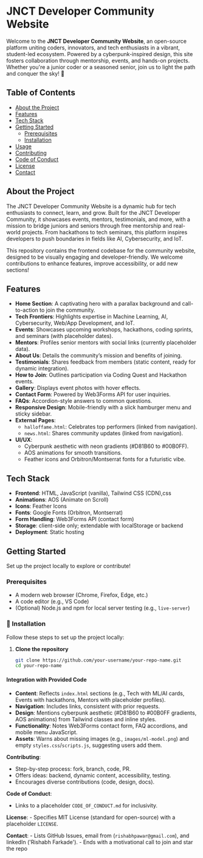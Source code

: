 # JNCT Developer Community Website

Welcome to the **JNCT Developer Community Website**, an open-source platform uniting coders, innovators, and tech enthusiasts in a vibrant, student-led ecosystem. Powered by a cyberpunk-inspired design, this site fosters collaboration through mentorship, events, and hands-on projects. Whether you're a junior coder or a seasoned senior, join us to light the path and conquer the sky! 🌌

## Table of Contents
- [About the Project](#about-the-project)
- [Features](#features)
- [Tech Stack](#tech-stack)
- [Getting Started](#getting-started)
  - [Prerequisites](#prerequisites)
  - [Installation](#Installation)
- [Usage](#usage)
- [Contributing](#contributing)
- [Code of Conduct](#code-of-conduct)
- [License](#license)
- [Contact](#contact)

## About the Project

The JNCT Developer Community Website is a dynamic hub for tech enthusiasts to connect, learn, and grow. Built for the JNCT Developer Community, it showcases events, mentors, testimonials, and more, with a mission to bridge juniors and seniors through free mentorship and real-world projects. From hackathons to tech seminars, this platform inspires developers to push boundaries in fields like AI, Cybersecurity, and IoT.

This repository contains the frontend codebase for the community website, designed to be visually engaging and developer-friendly. We welcome contributions to enhance features, improve accessibility, or add new sections!

## Features

- **Home Section**: A captivating hero with a parallax background and call-to-action to join the community.
- **Tech Frontiers**: Highlights expertise in Machine Learning, AI, Cybersecurity, Web/App Development, and IoT.
- **Events**: Showcases upcoming workshops, hackathons, coding sprints, and seminars (with placeholder dates).
- **Mentors**: Profiles senior mentors with social links (currently placeholder data).
- **About Us**: Details the community’s mission and benefits of joining.
- **Testimonials**: Shares feedback from members (static content, ready for dynamic integration).
- **How to Join**: Outlines participation via Coding Quest and Hackathon events.
- **Gallery**: Displays event photos with hover effects.
- **Contact Form**: Powered by Web3Forms API for user inquiries.
- **FAQs**: Accordion-style answers to common questions.
- **Responsive Design**: Mobile-friendly with a slick hamburger menu and sticky sidebar.
- **External Pages**:
  - `halloffame.html`: Celebrates top performers (linked from navigation).
  - `news.html`: Shares community updates (linked from navigation).
- **UI/UX**:
  - Cyberpunk aesthetic with neon gradients (#D81B60 to #00B0FF).
  - AOS animations for smooth transitions.
  - Feather icons and Orbitron/Montserrat fonts for a futuristic vibe.

## Tech Stack

- **Frontend**: HTML, JavaScript (vanilla), Tailwind CSS (CDN),css
- **Animations**: AOS (Animate on Scroll)
- **Icons**: Feather Icons
- **Fonts**: Google Fonts (Orbitron, Montserrat)
- **Form Handling**: Web3Forms API (contact form)
- **Storage**: client-side only; extendable with localStorage or backend
- **Deployment**: Static hosting 

## Getting Started

Set up the project locally to explore or contribute!

### Prerequisites

- A modern web browser (Chrome, Firefox, Edge, etc.)
- A code editor (e.g., VS Code)
- (Optional) Node.js and npm for local server testing (e.g., `live-server`)

### 🚀 Installation

Follow these steps to set up the project locally:

1. **Clone the repository**
   ```bash
   git clone https://github.com/your-username/your-repo-name.git
   cd your-repo-name


#### Integration with Provided Code
- **Content**: Reflects `index.html` sections (e.g., Tech with ML/AI cards, Events with hackathons, Mentors with placeholder profiles).
- **Navigation**: Includes links, consistent with prior requests.
- **Design**: Mentions cyberpunk aesthetic (#D81B60 to #00B0FF gradients, AOS animations) from Tailwind classes and inline styles.
- **Functionality**: Notes Web3Forms contact form, FAQ accordions, and mobile menu JavaScript.
- **Assets**: Warns about missing images (e.g., `images/ml-model.png`) and empty `styles.css`/`scripts.js`, suggesting users add them.

 **Contributing**:
   - Step-by-step process: fork, branch, code, PR.
   - Offers ideas: backend, dynamic content, accessibility, testing.
   - Encourages diverse contributions (code, design, docs).

 **Code of Conduct**:
   - Links to a placeholder `CODE_OF_CONDUCT.md` for inclusivity.

 **License**:
    - Specifies MIT License (standard for open-source) with a placeholder `LICENSE`.

 **Contact**:
    - Lists GitHub Issues, email from  (`rishabhpawar@gmail.com`), and linkedIn ('Rishabh Farkade').
    - Ends with a motivational call to join and star the repo
  

